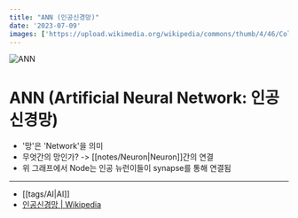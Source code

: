 ```yaml
---
title: "ANN (인공신경망)"
date: '2023-07-09'
images: ['https://upload.wikimedia.org/wikipedia/commons/thumb/4/46/Colored_neural_network.svg/1024px-Colored_neural_network.svg.png']
---
```

![ANN](https://upload.wikimedia.org/wikipedia/commons/thumb/4/46/Colored_neural_network.svg/1024px-Colored_neural_network.svg.png)

# ANN (Artificial Neural Network: 인공신경망)
- '망'은 'Network'을 의미
- 무엇간의 망인가? -> [[notes/Neuron|Neuron]]간의 연결
- 위 그래프에서 Node는 인공 뉴런이들이 synapse를 통해 연결됨

---
- [[tags/AI|AI]]
- [인공신경망 | Wikipedia](https://ko.wikipedia.org/wiki/%EC%9D%B8%EA%B3%B5_%EC%8B%A0%EA%B2%BD%EB%A7%9D)
